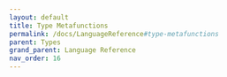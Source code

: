 ```yaml
---
layout: default
title: Type Metafunctions
permalink: /docs/LanguageReference#type-metafunctions
parent: Types
grand_parent: Language Reference
nav_order: 16
---
```


